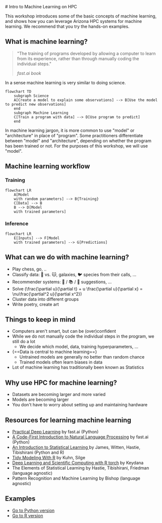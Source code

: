 <link rel="stylesheet" href="../../../../assets/stylesheets/buttons.css">
# Intro to Machine Learning on HPC

This workshop introduces some of the basic concepts of machine learning, and shows how you can leverage Arizona HPC systems for machine learning. We recommend that you try the hands-on examples.

## What is machine learning?
> "The training of programs developed by allowing a computer to learn from its experience, rather than through manually coding the individual steps."
>
> <cite>fast.ai book</cite>

In a sense machine learning is very similar to doing science.
``` mermaid
flowchart TD
    subgraph Science
    A[Create a model to explain some observations] --> B[Use the model to predict new observations]
    end
    subgraph Machine Learning
    C[Train a program with data] --> D[Use program to predict]
    end
```
In machine learning jargon, it is more common to use "model" or "architecture" in place of "program". Some practitioners differentiate between "model" and "architecture", depending on whether the program has been trained or not. For the purposes of this workshop, we will use "model".

## Machine learning workflow
### Training
``` mermaid
flowchart LR
    A[Model
    with random parameters] --> B{Training}
    C[Data] --> B
    B --> D[Model
    with trained parameters]
```

### Inference
``` mermaid
flowchart LR
    E[Inputs] --> F[Model
    with trained parameters] --> G[Predictions]
```

## What can we do with machine learning?

- Play chess, go, ..
- Classify data: 🐶 vs. 🐱, galaxies, 🐦 species from their calls, ...
- Recommender systems: 🎥 / 📚 / 📜 suggestions, ...
- Solve \(\frac{\partial u}{\partial t} + u \frac{\partial u}{\partial x} = \nu\frac{\partial^2 u}{\partial x^2}\)
- Cluster data into different groups
- Write poetry, create art

## Things to keep in mind

- Computers aren't smart, but can be (over)confident
- While we do not manually code the individual steps in the program, we still do a lot
    - We decide which model, data, training hyperparameters, ...
- {==Data is central to machine learning==}
    - Untrained models are generally no better than random chance
    - Trained models often learn biases in data
- Lot of machine learning has traditionally been known as Statistics

## Why use HPC for machine learning?

- Datasets are becoming larger and more varied
- Models are becoming larger
- You don't have to worry about setting up and maintaining hardware

## Resources for learning machine learning

- [Practical Deep Learning](https://course.fast.ai/) by fast.ai (Python)
- [A Code-First Introduction to Natural Language Processing](https://www.fast.ai/posts/2019-07-08-fastai-nlp.html) by fast.ai (Python)
- [An Introduction to Statistical Learning ](https://www.statlearning.com) by James, Witten, Hastie, Tibishirani (Python and R)
- [Tidy Modeling With R](https://www.tmwr.org/) by Kuhn, Silge
- [Deep Learning and Scientific Computing with R torch](https://skeydan.github.io/Deep-Learning-and-Scientific-Computing-with-R-torch/) by Keydana
- The Elements of Statistical Learning by Hastie, Tibishirani, Friedman (language agnostic)
- Pattern Recognition and Machine Learning by Bishop (language agnostic)

## Examples
- [Go to Python version](../python/)
- [Go to R version](../R/)
